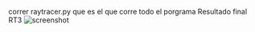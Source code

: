correr raytracer.py que es el que corre todo el porgrama
Resultado final RT3
![screenshot](https://github.com/Javilejoo/graficas/assets/83861800/5aff8c0d-2c0b-4b14-8e5e-e704cc0797df)
